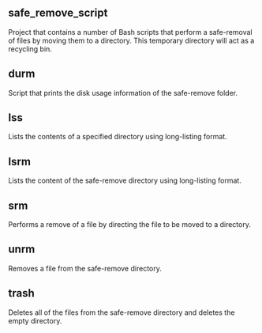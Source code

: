 ## safe_remove_script ##
Project that contains a number of Bash scripts that perform a safe-removal of files by moving them to a directory. This temporary directory will act as a recycling bin.

## durm ##
Script that prints the disk usage information of the safe-remove folder.

## lss ##
Lists the contents of a specified directory using long-listing format.

## lsrm ##
Lists the content of the safe-remove directory using long-listing format.

## srm ##
Performs a remove of a file by directing the file to be moved to a directory.

## unrm ##
Removes a file from the safe-remove directory.

## trash ##
Deletes all of the files from the safe-remove directory and deletes the empty directory.

